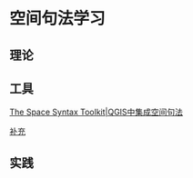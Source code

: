 # 空间句法学习

## 理论



## 工具

[The Space Syntax Toolkit|QGIS中集成空间句法](https://zhuanlan.zhihu.com/p/597772492)

[补充](https://zhuanlan.zhihu.com/p/598077301)

## 实践

